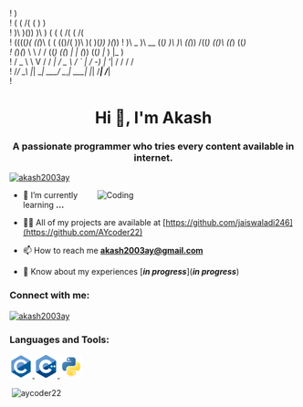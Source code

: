 
!                 )                                                 
!     (        ( /(                (                      )      )  
!     )\       )\())               )\ )     (    (     ( /(   ( /(  
!  ((((_)(    ((_)\    (     (    (()/(    ))\   )(    )(_))  )(_)) 
!   )\ _ )\  __ ((_)   )\    )\    ((_))  /((_) (()\  ((_)   ((_)   
!   (_)_\(_) \ \ / /  ((_)  ((_)   _| |  (_))    ((_) |_  )  |_  )  
!    / _ \    \ V /  / _|  / _ \ / _` |  / -_)  | '_|  / /    / /   
!   /_/ \_\    |_|   \__|  \___/ \__,_|  \___|  |_|   /___|  /___|  
!                                                                   

                                                                          
<h1 align="center">Hi 👋, I'm Akash</h1>
<h3 align="center">A passionate programmer who tries every content available in internet.</h3>

<p align="left"> <a href="https://twitter.com/akash2003ay" target="blank"><img src="https://img.shields.io/twitter/follow/akash2003ay?logo=twitter&style=for-the-badge" alt="akash2003ay" /></a> </p>

<img align="right" alt="Coding" width="350" src="https://cdn.dribbble.com/users/730703/screenshots/6581243/avento.gif">

- 🌱 I’m currently learning **...**

- 👨‍💻 All of my projects are available at [https://github.com/jaiswaladi246](https://github.com/AYcoder22)

- 📫 How to reach me **akash2003ay@gmail.com**


- 📄 Know about my experiences [___in progress___](___in progress___)

<h3 align="left">Connect with me:</h3>
<p align="left">
<a href="https://twitter.com/akash2003ay" target="blank"><img align="center" src="https://raw.githubusercontent.com/rahuldkjain/github-profile-readme-generator/master/src/images/icons/Social/twitter.svg" alt="akash2003ay" height="30" width="40" /></a>
</p>

<h3 align="left">Languages and Tools:</h3>
<p align="left"> <a href="https://www.cprogramming.com/" target="_blank" rel="noreferrer"> <img src="https://raw.githubusercontent.com/devicons/devicon/master/icons/c/c-original.svg" alt="c" width="40" height="40"/> </a> <a href="https://www.w3schools.com/cpp/" target="_blank" rel="noreferrer"> <img src="https://raw.githubusercontent.com/devicons/devicon/master/icons/cplusplus/cplusplus-original.svg" alt="cplusplus" width="40" height="40"/> </a> <a href="https://www.python.org" target="_blank" rel="noreferrer"> <img src="https://raw.githubusercontent.com/devicons/devicon/master/icons/python/python-original.svg" alt="python" width="40" height="40"/> </a> </p>

<p>&nbsp;<img align="center" src="https://github-readme-stats.vercel.app/api?username=aycoder22&show_icons=true&locale=en" alt="aycoder22" /></p>
